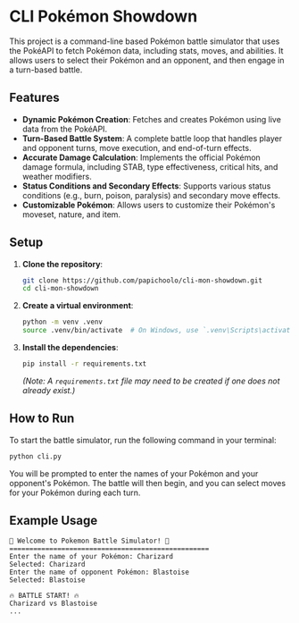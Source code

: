 # CLI Pokémon Showdown

This project is a command-line based Pokémon battle simulator that uses the PokéAPI to fetch Pokémon data, including stats, moves, and abilities. It allows users to select their Pokémon and an opponent, and then engage in a turn-based battle.

## Features

- **Dynamic Pokémon Creation**: Fetches and creates Pokémon using live data from the PokéAPI.
- **Turn-Based Battle System**: A complete battle loop that handles player and opponent turns, move execution, and end-of-turn effects.
- **Accurate Damage Calculation**: Implements the official Pokémon damage formula, including STAB, type effectiveness, critical hits, and weather modifiers.
- **Status Conditions and Secondary Effects**: Supports various status conditions (e.g., burn, poison, paralysis) and secondary move effects.
- **Customizable Pokémon**: Allows users to customize their Pokémon's moveset, nature, and item.

## Setup

1.  **Clone the repository**:
    ```bash
    git clone https://github.com/papichoolo/cli-mon-showdown.git
    cd cli-mon-showdown
    ```

2.  **Create a virtual environment**:
    ```bash
    python -m venv .venv
    source .venv/bin/activate  # On Windows, use `.venv\Scripts\activate`
    ```

3.  **Install the dependencies**:
    ```bash
    pip install -r requirements.txt
    ```
    *(Note: A `requirements.txt` file may need to be created if one does not already exist.)*

## How to Run

To start the battle simulator, run the following command in your terminal:

```bash
python cli.py
```

You will be prompted to enter the names of your Pokémon and your opponent's Pokémon. The battle will then begin, and you can select moves for your Pokémon during each turn.

## Example Usage

```
🌟 Welcome to Pokemon Battle Simulator! 🌟
==================================================
Enter the name of your Pokémon: Charizard
Selected: Charizard
Enter the name of opponent Pokémon: Blastoise
Selected: Blastoise

🔥 BATTLE START! 🔥
Charizard vs Blastoise
...
